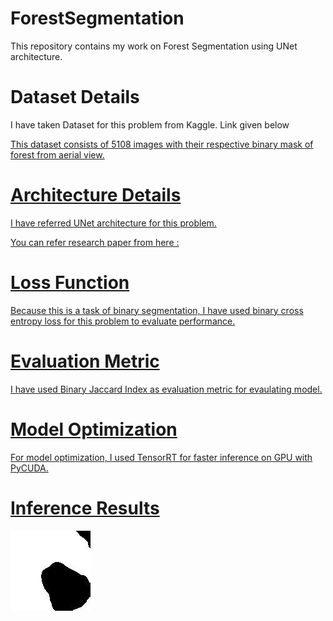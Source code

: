 # ForestSegmentation

This repository contains my work on Forest Segmentation using UNet architecture.

# Dataset Details

I have taken Dataset for this problem from Kaggle. Link given below

<a href=https://www.kaggle.com/datasets/quadeer15sh/augmented-forest-segmentation />

This dataset consists of 5108 images with their respective binary mask of forest from aerial view.

# Architecture Details

I have referred UNet architecture for this problem.

You can refer research paper from here : <a href=https://paperswithcode.com/paper/u-net-convolutional-networks-for-biomedical />

# Loss Function

Because this is a task of binary segmentation, I have used binary cross entropy loss for this problem to evaluate performance.

# Evaluation Metric

I have used Binary Jaccard Index as evaluation metric for evaulating model.

# Model Optimization

For model optimization, I used TensorRT for faster inference on GPU with PyCUDA.

# Inference Results

![Alt Text](./Predicted_Masks/Pred_mask_01.jpg)
